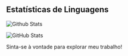 ## Estatísticas de Linguagens

![Github Stats](https://github-profile-summary-cards.vercel.app/api/cards/repos-per-language.svg?username=bloodborne2)


![GitHub Stats](https://github-readme-stats.vercel.app/api?username=Bloodborne2&show_icons=true&count_private=true)

Sinta-se à vontade para explorar meu trabalho!
